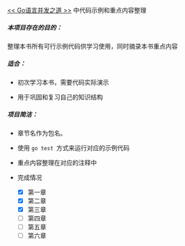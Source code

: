  [<< Go语言并发之道 >>](https://book.douban.com/subject/30424330/) 中代码示例和重点内容整理

##### 本项目存在的目的：

整理本书所有可行示例代码供学习使用，同时摘录本书重点内容

##### 适合：

- 初次学习本书，需要代码实际演示

- 用于巩固和复习自己的知识结构

##### 项目简洁：

- 章节名作为包名。

- 使用 `go test `方式来运行对应的示例代码

- 重点内容整理在对应的注释中

- 完成情况
    - [x] 第一章
    - [x] 第二章
    - [x] 第三章
    - [ ] 第四章
    - [ ] 第五章
    - [ ] 第六章
